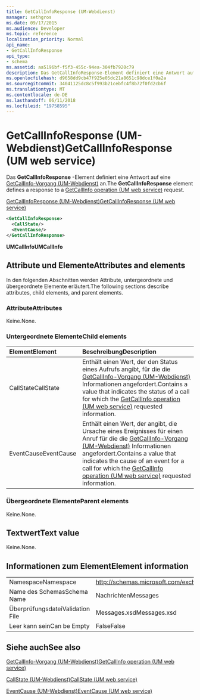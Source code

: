 ```yaml
---
title: GetCallInfoResponse (UM-Webdienst)
manager: sethgros
ms.date: 09/17/2015
ms.audience: Developer
ms.topic: reference
localization_priority: Normal
api_name:
- GetCallInfoResponse
api_type:
- schema
ms.assetid: aa5196bf-f5f3-455c-94ea-304fb7920c79
description: Das GetCallInfoResponse-Element definiert eine Antwort auf eine GetCallInfo-Vorgang (UM-Webdienst) an.
ms.openlocfilehash: d9658dd9cb47f925e05dc21a8651c98dce1f0a2a
ms.sourcegitcommit: 34041125dc8c5f993b21cebfc4f8b72f0fd2cb6f
ms.translationtype: MT
ms.contentlocale: de-DE
ms.lasthandoff: 06/11/2018
ms.locfileid: "19758595"
---
```

# <a name="getcallinforesponse-um-web-service"></a><span data-ttu-id="417e3-103">GetCallInfoResponse (UM-Webdienst)</span><span class="sxs-lookup"><span data-stu-id="417e3-103">GetCallInfoResponse (UM web service)</span></span>

<span data-ttu-id="417e3-104">Das **GetCallInfoResponse** -Element definiert eine Antwort auf eine [GetCallInfo-Vorgang (UM-Webdienst)](getcallinfo-operation-um-web-service.md) an.</span><span class="sxs-lookup"><span data-stu-id="417e3-104">The **GetCallInfoResponse** element defines a response to a [GetCallInfo operation (UM web service)](getcallinfo-operation-um-web-service.md) request.</span></span> 
  
[<span data-ttu-id="417e3-105">GetCallInfoResponse (UM-Webdienst)</span><span class="sxs-lookup"><span data-stu-id="417e3-105">GetCallInfoResponse (UM web service)</span></span>](getcallinforesponse-um-web-service.md)
  
```xml
<GetCallInfoResponse>
  <CallState/>
  <EventCause/>
</GetCallInfoResponse>
```

 <span data-ttu-id="417e3-106">**UMCallInfo**</span><span class="sxs-lookup"><span data-stu-id="417e3-106">**UMCallInfo**</span></span>
## <a name="attributes-and-elements"></a><span data-ttu-id="417e3-107">Attribute und Elemente</span><span class="sxs-lookup"><span data-stu-id="417e3-107">Attributes and elements</span></span>

<span data-ttu-id="417e3-108">In den folgenden Abschnitten werden Attribute, untergeordnete und übergeordnete Elemente erläutert.</span><span class="sxs-lookup"><span data-stu-id="417e3-108">The following sections describe attributes, child elements, and parent elements.</span></span>
  
### <a name="attributes"></a><span data-ttu-id="417e3-109">Attribute</span><span class="sxs-lookup"><span data-stu-id="417e3-109">Attributes</span></span>

<span data-ttu-id="417e3-110">Keine.</span><span class="sxs-lookup"><span data-stu-id="417e3-110">None.</span></span>
  
### <a name="child-elements"></a><span data-ttu-id="417e3-111">Untergeordnete Elemente</span><span class="sxs-lookup"><span data-stu-id="417e3-111">Child elements</span></span>

|<span data-ttu-id="417e3-112">**Element**</span><span class="sxs-lookup"><span data-stu-id="417e3-112">**Element**</span></span>|<span data-ttu-id="417e3-113">**Beschreibung**</span><span class="sxs-lookup"><span data-stu-id="417e3-113">**Description**</span></span>|
|:-----|:-----|
|<span data-ttu-id="417e3-114">CallState</span><span class="sxs-lookup"><span data-stu-id="417e3-114">CallState</span></span>  <br/> |<span data-ttu-id="417e3-115">Enthält einen Wert, der den Status eines Aufrufs angibt, für die die [GetCallInfo-Vorgang (UM-Webdienst)](getcallinfo-operation-um-web-service.md) Informationen angefordert.</span><span class="sxs-lookup"><span data-stu-id="417e3-115">Contains a value that indicates the status of a call for which the [GetCallInfo operation (UM web service)](getcallinfo-operation-um-web-service.md) requested information.</span></span>  <br/> |
|<span data-ttu-id="417e3-116">EventCause</span><span class="sxs-lookup"><span data-stu-id="417e3-116">EventCause</span></span>  <br/> |<span data-ttu-id="417e3-117">Enthält einen Wert, der angibt, die Ursache eines Ereignisses für einen Anruf für die die [GetCallInfo-Vorgang (UM-Webdienst)](getcallinfo-operation-um-web-service.md) Informationen angefordert.</span><span class="sxs-lookup"><span data-stu-id="417e3-117">Contains a value that indicates the cause of an event for a call for which the [GetCallInfo operation (UM web service)](getcallinfo-operation-um-web-service.md) requested information.</span></span>  <br/> |
   
### <a name="parent-elements"></a><span data-ttu-id="417e3-118">Übergeordnete Elemente</span><span class="sxs-lookup"><span data-stu-id="417e3-118">Parent elements</span></span>

<span data-ttu-id="417e3-119">Keine.</span><span class="sxs-lookup"><span data-stu-id="417e3-119">None.</span></span>
  
## <a name="text-value"></a><span data-ttu-id="417e3-120">Textwert</span><span class="sxs-lookup"><span data-stu-id="417e3-120">Text value</span></span>

<span data-ttu-id="417e3-121">Keine.</span><span class="sxs-lookup"><span data-stu-id="417e3-121">None.</span></span>
  
## <a name="element-information"></a><span data-ttu-id="417e3-122">Informationen zum Element</span><span class="sxs-lookup"><span data-stu-id="417e3-122">Element information</span></span>

|||
|:-----|:-----|
|<span data-ttu-id="417e3-123">Namespace</span><span class="sxs-lookup"><span data-stu-id="417e3-123">Namespace</span></span>  <br/> |http://schemas.microsoft.com/exchange/services/2006/messages  <br/> |
|<span data-ttu-id="417e3-124">Name des Schemas</span><span class="sxs-lookup"><span data-stu-id="417e3-124">Schema Name</span></span>  <br/> |<span data-ttu-id="417e3-125">Nachrichten</span><span class="sxs-lookup"><span data-stu-id="417e3-125">Messages</span></span>  <br/> |
|<span data-ttu-id="417e3-126">Überprüfungsdatei</span><span class="sxs-lookup"><span data-stu-id="417e3-126">Validation File</span></span>  <br/> |<span data-ttu-id="417e3-127">Messages.xsd</span><span class="sxs-lookup"><span data-stu-id="417e3-127">Messages.xsd</span></span>  <br/> |
|<span data-ttu-id="417e3-128">Leer kann sein</span><span class="sxs-lookup"><span data-stu-id="417e3-128">Can be Empty</span></span>  <br/> |<span data-ttu-id="417e3-129">False</span><span class="sxs-lookup"><span data-stu-id="417e3-129">False</span></span>  <br/> |
   
## <a name="see-also"></a><span data-ttu-id="417e3-130">Siehe auch</span><span class="sxs-lookup"><span data-stu-id="417e3-130">See also</span></span>



[<span data-ttu-id="417e3-131">GetCallInfo-Vorgang (UM-Webdienst)</span><span class="sxs-lookup"><span data-stu-id="417e3-131">GetCallInfo operation (UM web service)</span></span>](getcallinfo-operation-um-web-service.md)
  
[<span data-ttu-id="417e3-132">CallState (UM-Webdienst)</span><span class="sxs-lookup"><span data-stu-id="417e3-132">CallState (UM web service)</span></span>](callstate-um-web-service.md)
  
[<span data-ttu-id="417e3-133">EventCause (UM-Webdienst)</span><span class="sxs-lookup"><span data-stu-id="417e3-133">EventCause (UM web service)</span></span>](eventcause-um-web-service.md)

